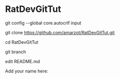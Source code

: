 # RatDevGitTut

git config --global core.autocrlf input

git clone https://github.com/amarzot/RatDevGitTut.git

cd RatDevGitTut

git branch <name>

edit README.md

Add your name here:
